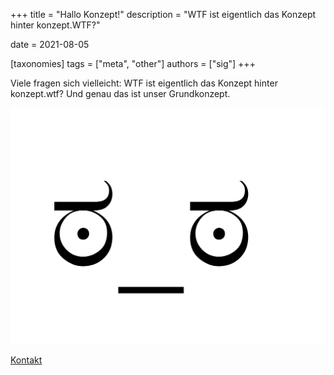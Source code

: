 +++
title = "Hallo Konzept!"
description = "WTF ist eigentlich das Konzept hinter konzept.WTF?"

date = 2021-08-05

[taxonomies]
tags = ["meta", "other"]
authors = ["sig"]
+++

Viele fragen sich vielleicht: WTF ist eigentlich das Konzept hinter konzept.wtf? Und genau das ist unser Grundkonzept.

![WTF](wtf.svg)

[Kontakt](https://github.com/konzept-wtf/)